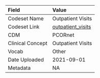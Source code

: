 |Field            |Value             |
|:----------------|:-----------------|
|Codeset Name     |Outpatient Visits |
|Codeset Link     |[outpatient_visits](https://github.com/PEDSnet/Variable-Dictionary/blob/main/visits/outpatient_visits.csv)|
|CDM              |PCORnet           |
|Clinical Concept |Outpatient Visits |
|Vocab            |Other             |
|Date Uploaded    |2021-09-01        |
|Metadata         |NA                |

